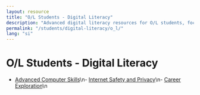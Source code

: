 ```yaml
---
layout: resource
title: "O/L Students - Digital Literacy"
description: "Advanced digital literacy resources for O/L students, focusing on computer skills, privacy, and career exploration."
permalink: "/students/digital-literacy/o_l/"
lang: "si"
---
```


# O/L Students - Digital Literacy

- [Advanced Computer Skills](/students/digital-literacy/o_l/advanced-computer-skills/)\n- [Internet Safety and Privacy](/students/digital-literacy/o_l/internet-safety-and-privacy/)\n- [Career Exploration](/students/digital-literacy/o_l/career-exploration/)\n
